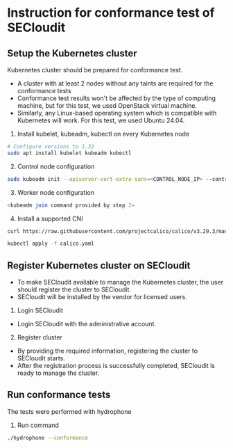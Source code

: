 # Instruction for conformance test of SECloudit

## Setup the Kubernetes cluster
Kubernetes cluster should be prepared for conformance test.
- A cluster with at least 2 nodes without any taints are required for the conformance tests
- Conformance test results won't be affected by the type of computing machine, but for this test, we used OpenStack virtual machine. 
- Similarly, any Linux-based operating system which is compatible with Kubernetes will work. For this test, we used Ubuntu 24.04.  

1. Install kubelet, kubeadm, kubectl on every Kubernetes node
```bash
# Configure versions to 1.32
sudo apt install kubelet kubeadm kubectl
```

2. Control node configuration
```bash
sudo kubeadm init --apiserver-cert-extra-sans=<CONTROL_NODE_IP> --control-plane-endpoint=<CONTROL_NODE_IP:PORT>
```

3. Worker node configuration
```bash
<kubeadm join command provided by step 2>
```

4. Install a supported CNI
``` bash
curl https://raw.githubusercontent.com/projectcalico/calico/v3.29.3/manifests/calico.yaml -O

kubectl apply -f calico.yaml
```

## Register Kubernetes cluster on SECloudit
 - To make SECloudit available to manage the Kubernetes cluster, the user should register the cluster to SECloudit.
 - SECloudit will be installed by the vendor for licensed users.
 1. Login SECloudit
 - Login SECloudit with the administrative account.

 2. Register cluster
  - By providing the required information, registering the cluster to SECloudit starts.
  - After the registration process is successfully completed, SECloudit is ready to manage the cluster.

  ## Run conformance tests
The tests were performed with hydrophone
1. Run command
```bash
./hydrophone --conformance
```